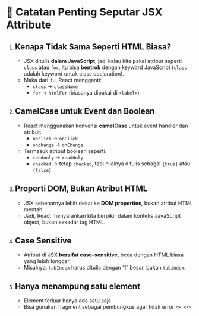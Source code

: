 # 📝 Catatan Penting Seputar JSX Attribute

1. ## **Kenapa Tidak Sama Seperti HTML Biasa?**

   - JSX ditulis **dalam JavaScript**, jadi kalau kita pakai atribut seperti `class` atau `for`, itu bisa **bentrok** dengan keyword JavaScript (`class` adalah keyword untuk class declaration).
   - Maka dari itu, React mengganti:
     - `class` → `className`
     - `for` → `htmlFor` (biasanya dipakai di `<label>`)

2. ## **CamelCase untuk Event dan Boolean**

   - React menggunakan konvensi **camelCase** untuk event handler dan atribut:
     - `onclick` → `onClick`
     - `onchange` → `onChange`
   - Termasuk atribut boolean seperti:
     - `readonly` → `readOnly`
     - `checked` → tetap `checked`, tapi nilainya ditulis sebagai `{true}` atau `{false}`

3. ## **Properti DOM, Bukan Atribut HTML**

   - JSX sebenarnya lebih dekat ke **DOM properties**, bukan atribut HTML mentah.
   - Jadi, React menyarankan kita berpikir dalam konteks JavaScript object, bukan sekadar tag HTML.

4. ## **Case Sensitive**

   - Atribut di JSX **bersifat case-sensitive**, beda dengan HTML biasa yang lebih longgar.
   - Misalnya, `tabIndex` harus ditulis dengan “I” besar, bukan `tabindex`.

5. ## **Hanya menampung satu element**

   - Element terluar hanya ada satu saja
   - Bisa gunakan fragment sebagai pembungkus agar tidak error `<> </>`
